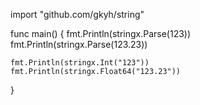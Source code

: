 import "github.com/gkyh/string"

func main() {
    fmt.Println(stringx.Parse(123))
    fmt.Println(stringx.Parse(123.23))

    fmt.Println(stringx.Int("123"))
    fmt.Println(stringx.Float64("123.23"))
}
